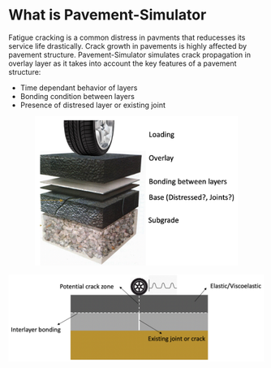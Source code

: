 # What is Pavement-Simulator
Fatigue cracking is a common distress in pavments that reducesses its service life drastically. Crack growth in pavements is highly affected by pavement structure. Pavement-Simulator simulates crack propagation in overlay layer as it takes into account the key features of a pavement structure:  
* Time dependant behavior of layers  
* Bonding condition between layers  
* Presence of distresed layer or existing joint

<p align="center">
  <img src="https://github.com/K1-ZR/pavement-simulator/blob/master/gallery/pavement-structure.png" width="400" title="all tests">
</p>   

<p align="center">
  <img src="https://github.com/K1-ZR/pavement-simulator/blob/master/gallery/target-model.png" width="600" title="all tests">
</p>  
